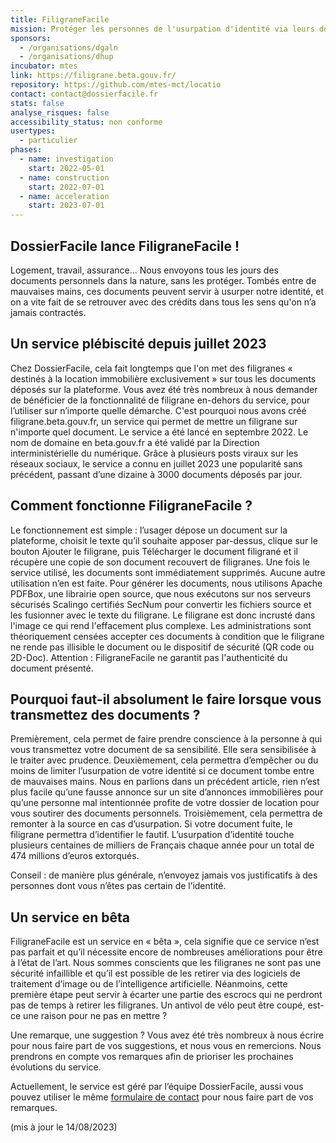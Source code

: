 ```yaml
---
title: FiligraneFacile
mission: Protéger les personnes de l'usurpation d'identité via leurs documents
sponsors:
  - /organisations/dgaln
  - /organisations/dhup
incubator: mtes
link: https://filigrane.beta.gouv.fr/
repository: https://github.com/mtes-mct/locatio
contact: contact@dossierfacile.fr
stats: false
analyse_risques: false
accessibility_status: non conforme
usertypes:
  - particulier
phases:
  - name: investigation
    start: 2022-05-01
  - name: construction
    start: 2022-07-01
  - name: acceleration
    start: 2023-07-01
---
```

## DossierFacile lance FiligraneFacile !

Logement, travail, assurance... Nous envoyons tous les jours des documents personnels dans la nature, sans les protéger. Tombés entre de mauvaises mains, ces documents peuvent servir à usurper notre identité, et on a vite fait de se retrouver avec des crédits dans tous les sens qu'on n’a jamais contractés.

## Un service plébiscité depuis juillet 2023

Chez DossierFacile, cela fait longtemps que l'on met des filigranes « destinés à la location immobilière exclusivement » sur tous les documents déposés sur la plateforme. Vous avez été très nombreux à nous demander de bénéficier de la fonctionnalité de filigrane en-dehors du service, pour l’utiliser sur n’importe quelle démarche.
C'est pourquoi nous avons créé filigrane.beta.gouv.fr, un service qui permet de mettre un filigrane sur n'importe quel document.
Le service a été lancé en septembre 2022. Le nom de domaine en beta.gouv.fr a été validé par la Direction interministérielle du numérique.
Grâce à plusieurs posts viraux sur les réseaux sociaux, le service a connu en juillet 2023 une popularité sans précédent, passant d’une dizaine à 3000 documents déposés par jour.

## Comment fonctionne FiligraneFacile ?
Le fonctionnement est simple : l’usager dépose un document sur la plateforme, choisit le texte qu’il souhaite apposer par-dessus, clique sur le bouton Ajouter le filigrane, puis Télécharger le document filigrané et il récupère une copie de son document recouvert de filigranes. Une fois le service utilisé, les documents sont immédiatement supprimés. Aucune autre utilisation n’en est faite.
Pour générer les documents, nous utilisons Apache PDFBox, une librairie open source, que nous exécutons sur nos serveurs sécurisés Scalingo certifiés SecNum pour convertir les fichiers source et les fusionner avec le texte du filigrane. Le filigrane est donc incrusté dans l'image ce qui rend l'effacement plus complexe.
Les administrations sont théoriquement censées accepter ces documents à condition que le filigrane ne rende pas illisible le document ou le dispositif de sécurité (QR code ou 2D-Doc).
Attention : FiligraneFacile ne garantit pas l'authenticité du document présenté.

## Pourquoi faut-il absolument le faire lorsque vous transmettez des documents ?
Premièrement, cela permet de faire prendre conscience à la personne à qui vous transmettez votre document de sa sensibilité. Elle sera sensibilisée à le traiter avec prudence.
Deuxièmement, cela permettra d’empêcher ou du moins de limiter l’usurpation de votre identité si ce document tombe entre de mauvaises mains. Nous en parlions dans un précédent article, rien n’est plus facile qu’une fausse annonce sur un site d’annonces immobilières pour qu’une personne mal intentionnée profite de votre dossier de location pour vous soutirer des documents personnels.
Troisièmement, cela permettra de remonter à la source en cas d’usurpation. Si votre document fuite, le filigrane permettra d’identifier le fautif.
L’usurpation d’identité touche plusieurs centaines de milliers de Français chaque année pour un total de 474 millions d’euros extorqués.

Conseil : de manière plus générale, n’envoyez jamais vos justificatifs à des personnes dont vous n’êtes pas certain de l’identité.

## Un service en bêta
FiligraneFacile est un service en « bêta », cela signifie que ce service n’est pas parfait et qu’il nécessite encore de nombreuses améliorations pour être à l’état de l’art.
Nous sommes conscients que les filigranes ne sont pas une sécurité infaillible et qu’il est possible de les retirer via des logiciels de traitement d’image ou de l’intelligence artificielle. Néanmoins, cette première étape peut servir à écarter une partie des escrocs qui ne perdront pas de temps à retirer les filigranes. Un antivol de vélo peut être coupé, est-ce une raison pour ne pas en mettre ?

Une remarque, une suggestion ?
Vous avez été très nombreux à nous écrire pour nous faire part de vos suggestions, et nous vous en remercions. Nous prendrons en compte vos remarques afin de prioriser les prochaines évolutions du service.

Actuellement, le service est géré par l’équipe DossierFacile, aussi vous pouvez utiliser le même <a href="www.dossierfacile.fr/contact"> formulaire de contact</a> pour nous faire part de vos remarques.

(mis à jour le 14/08/2023)
